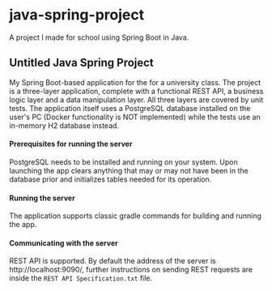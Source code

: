 # java-spring-project
A project I made for school using Spring Boot in Java.

## Untitled Java Spring Project

My Spring Boot-based application for the for a university class.
The project is a three-layer application, complete with a functional REST API,
a business logic layer and a data manipulation layer. All three layers are
covered by unit tests. The application itself uses a PostgreSQL database installed
on the user's PC (Docker functionality is NOT implemented) while the tests use
an in-memory H2 database instead.

#### Prerequisites for running the server
PostgreSQL needs to be installed and running on your system.
Upon launching the app clears anything that may or may not have been
in the database prior and initializes tables needed for its operation.

#### Running the server
The application supports classic gradle commands for building and
running the app.

#### Communicating with the server
REST API is supported. By default the address of
the server is http://localhost:9090/, further
instructions on sending REST requests are inside
the `REST API Specification.txt` file.
